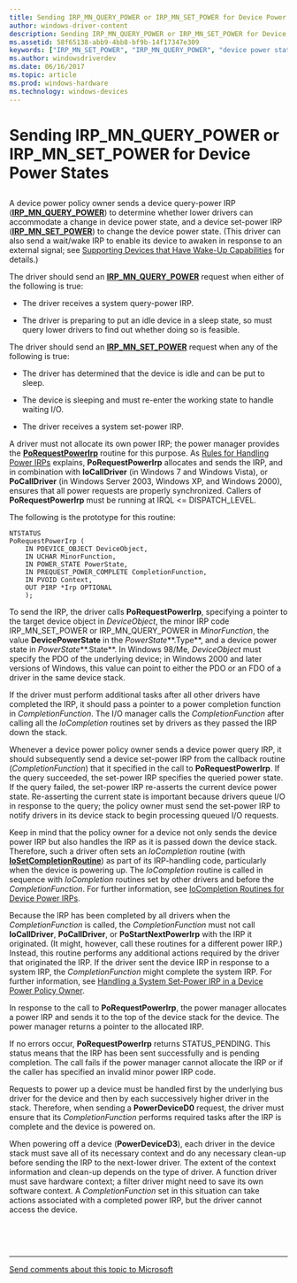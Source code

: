 ```yaml
---
title: Sending IRP_MN_QUERY_POWER or IRP_MN_SET_POWER for Device Power States
author: windows-driver-content
description: Sending IRP_MN_QUERY_POWER or IRP_MN_SET_POWER for Device Power States
ms.assetid: 58f65138-abb9-4bb8-bf9b-14f17347e309
keywords: ["IRP_MN_SET_POWER", "IRP_MN_QUERY_POWER", "device power states WDK kernel", "query-power IRPs WDK power management", "power IRPs WDK kernel , device queries", "querying power state", "queuing IRPs", "device query power IRPs WDK kernel", "sending power state IRPs", "set-power IRPs WDK kernel", "device set power IRPs WDK kernel"]
ms.author: windowsdriverdev
ms.date: 06/16/2017
ms.topic: article
ms.prod: windows-hardware
ms.technology: windows-devices
---
```


# Sending IRP\_MN\_QUERY\_POWER or IRP\_MN\_SET\_POWER for Device Power States


## <a href="" id="ddk-sending-irp-mn-query-power-or-irp-mn-set-power-for-device-power-st"></a>


A device power policy owner sends a device query-power IRP ([**IRP\_MN\_QUERY\_POWER**](https://msdn.microsoft.com/library/windows/hardware/ff551699)) to determine whether lower drivers can accommodate a change in device power state, and a device set-power IRP ([**IRP\_MN\_SET\_POWER**](https://msdn.microsoft.com/library/windows/hardware/ff551744)) to change the device power state. (This driver can also send a wait/wake IRP to enable its device to awaken in response to an external signal; see [Supporting Devices that Have Wake-Up Capabilities](supporting-devices-that-have-wake-up-capabilities.md) for details.)

The driver should send an [**IRP\_MN\_QUERY\_POWER**](https://msdn.microsoft.com/library/windows/hardware/ff551699) request when either of the following is true:

-   The driver receives a system query-power IRP.

-   The driver is preparing to put an idle device in a sleep state, so must query lower drivers to find out whether doing so is feasible.

The driver should send an [**IRP\_MN\_SET\_POWER**](https://msdn.microsoft.com/library/windows/hardware/ff551744) request when any of the following is true:

-   The driver has determined that the device is idle and can be put to sleep.

-   The device is sleeping and must re-enter the working state to handle waiting I/O.

-   The driver receives a system set-power IRP.

A driver must not allocate its own power IRP; the power manager provides the [**PoRequestPowerIrp**](https://msdn.microsoft.com/library/windows/hardware/ff559734) routine for this purpose. As [Rules for Handling Power IRPs](rules-for-handling-power-irps.md) explains, **PoRequestPowerIrp** allocates and sends the IRP, and in combination with **IoCallDriver** (in Windows 7 and Windows Vista), or **PoCallDriver** (in Windows Server 2003, Windows XP, and Windows 2000), ensures that all power requests are properly synchronized. Callers of **PoRequestPowerIrp** must be running at IRQL &lt;= DISPATCH\_LEVEL.

The following is the prototype for this routine:

```
NTSTATUS
PoRequestPowerIrp (
    IN PDEVICE_OBJECT DeviceObject,
    IN UCHAR MinorFunction,
    IN POWER_STATE PowerState,
    IN PREQUEST_POWER_COMPLETE CompletionFunction,
    IN PVOID Context,
    OUT PIRP *Irp OPTIONAL
    );
```

To send the IRP, the driver calls **PoRequestPowerIrp**, specifying a pointer to the target device object in *DeviceObject*, the minor IRP code IRP\_MN\_SET\_POWER or IRP\_MN\_QUERY\_POWER in *MinorFunction*, the value **DevicePowerState** in the *PowerState***.Type**, and a device power state in *PowerState***.State**. In Windows 98/Me, *DeviceObject* must specify the PDO of the underlying device; in Windows 2000 and later versions of Windows, this value can point to either the PDO or an FDO of a driver in the same device stack.

If the driver must perform additional tasks after all other drivers have completed the IRP, it should pass a pointer to a power completion function in *CompletionFunction*. The I/O manager calls the *CompletionFunction* after calling all the *IoCompletion* routines set by drivers as they passed the IRP down the stack.

Whenever a device power policy owner sends a device power query IRP, it should subsequently send a device set-power IRP from the callback routine (*CompletionFunction*) that it specified in the call to **PoRequestPowerIrp**. If the query succeeded, the set-power IRP specifies the queried power state. If the query failed, the set-power IRP re-asserts the current device power state. Re-asserting the current state is important because drivers queue I/O in response to the query; the policy owner must send the set-power IRP to notify drivers in its device stack to begin processing queued I/O requests.

Keep in mind that the policy owner for a device not only sends the device power IRP but also handles the IRP as it is passed down the device stack. Therefore, such a driver often sets an *IoCompletion* routine (with [**IoSetCompletionRoutine**](https://msdn.microsoft.com/library/windows/hardware/ff549679)) as part of its IRP-handling code, particularly when the device is powering up. The *IoCompletion* routine is called in sequence with *IoCompletion* routines set by other drivers and before the *CompletionFunction*. For further information, see [IoCompletion Routines for Device Power IRPs](iocompletion-routines-for-device-power-irps.md).

Because the IRP has been completed by all drivers when the *CompletionFunction* is called, the *CompletionFunction* must not call **IoCallDriver**, **PoCallDriver**, or **PoStartNextPowerIrp** with the IRP it originated. (It might, however, call these routines for a different power IRP.) Instead, this routine performs any additional actions required by the driver that originated the IRP. If the driver sent the device IRP in response to a system IRP, the *CompletionFunction* might complete the system IRP. For further information, see [Handling a System Set-Power IRP in a Device Power Policy Owner](handling-a-system-set-power-irp-in-a-device-power-policy-owner.md).

In response to the call to **PoRequestPowerIrp**, the power manager allocates a power IRP and sends it to the top of the device stack for the device. The power manager returns a pointer to the allocated IRP.

If no errors occur, **PoRequestPowerIrp** returns STATUS\_PENDING. This status means that the IRP has been sent successfully and is pending completion. The call fails if the power manager cannot allocate the IRP or if the caller has specified an invalid minor power IRP code.

Requests to power up a device must be handled first by the underlying bus driver for the device and then by each successively higher driver in the stack. Therefore, when sending a **PowerDeviceD0** request, the driver must ensure that its *CompletionFunction* performs required tasks after the IRP is complete and the device is powered on.

When powering off a device (**PowerDeviceD3**), each driver in the device stack must save all of its necessary context and do any necessary clean-up before sending the IRP to the next-lower driver. The extent of the context information and clean-up depends on the type of driver. A function driver must save hardware context; a filter driver might need to save its own software context. A *CompletionFunction* set in this situation can take actions associated with a completed power IRP, but the driver cannot access the device.

 

 


--------------------
[Send comments about this topic to Microsoft](mailto:wsddocfb@microsoft.com?subject=Documentation%20feedback%20%5Bkernel\kernel%5D:%20Sending%20IRP_MN_QUERY_POWER%20or%20IRP_MN_SET_POWER%20for%20Device%20Power%20States%20%20RELEASE:%20%286/14/2017%29&body=%0A%0APRIVACY%20STATEMENT%0A%0AWe%20use%20your%20feedback%20to%20improve%20the%20documentation.%20We%20don't%20use%20your%20email%20address%20for%20any%20other%20purpose,%20and%20we'll%20remove%20your%20email%20address%20from%20our%20system%20after%20the%20issue%20that%20you're%20reporting%20is%20fixed.%20While%20we're%20working%20to%20fix%20this%20issue,%20we%20might%20send%20you%20an%20email%20message%20to%20ask%20for%20more%20info.%20Later,%20we%20might%20also%20send%20you%20an%20email%20message%20to%20let%20you%20know%20that%20we've%20addressed%20your%20feedback.%0A%0AFor%20more%20info%20about%20Microsoft's%20privacy%20policy,%20see%20http://privacy.microsoft.com/default.aspx. "Send comments about this topic to Microsoft")



